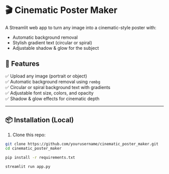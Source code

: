 # 🎬 Cinematic Poster Maker

A Streamlit web app to turn any image into a cinematic-style poster with:
- Automatic background removal
- Stylish gradient text (circular or spiral)
- Adjustable shadow & glow for the subject

## 🚀 Features
✅ Upload any image (portrait or object)  
✅ Automatic background removal using `rembg`  
✅ Circular or spiral background text with gradients  
✅ Adjustable font size, colors, and opacity  
✅ Shadow & glow effects for cinematic depth  

---

## 📦 Installation (Local)
1. Clone this repo:
```bash
git clone https://github.com/yourusername/cinematic_poster_maker.git
cd cinematic_poster_maker

pip install -r requirements.txt

streamlit run app.py
